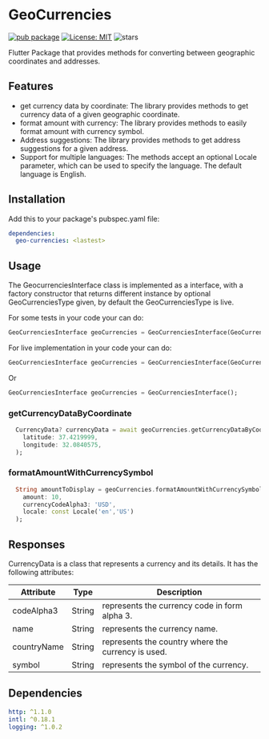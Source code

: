 # GeoCurrencies
[![pub package](https://img.shields.io/pub/v/geo-curencies.svg)](https://pub.dev/packages/geo-curencies)
[![License: MIT](https://img.shields.io/badge/License-MIT-yellow.svg)](https://opensource.org/licenses/MIT)
![stars](https://img.shields.io/github/stars/nidovic/geo-currencies)

Flutter Package that provides methods for converting between geographic coordinates and addresses.

## Features
* get currency data by coordinate: The library provides methods to get currency data of a given geographic coordinate.
* format amount with currency: The library provides methods to easily format amount with currency symbol.
* Address suggestions: The library provides methods to get address suggestions for a given address.
* Support for multiple languages: The methods accept an optional Locale parameter, which can be used to specify the language. The default language is English.

## Installation

Add this to your package's pubspec.yaml file:

```yaml
dependencies:
  geo-currencies: <lastest>
```
## Usage
The GeocurrenciesInterface class is implemented as a interface, with a factory constructor that returns different instance by optional GeoCurrenciesType given, by default the GeoCurrenciesType is live.

For some tests in your code your can do:
```dart
GeoCurrenciesInterface geoCurrencies = GeoCurrenciesInterface(GeoCurrenciesType.fake);
```
For live implementation in your code your can do:
```dart
GeoCurrenciesInterface geoCurrencies = GeoCurrenciesInterface(GeoCurrenciesType.live);
```
Or
```dart
GeoCurrenciesInterface geoCurrencies = GeoCurrenciesInterface();
```

### getCurrencyDataByCoordinate
```dart
  CurrencyData? currencyData = await geoCurrencies.getCurrencyDataByCoordinate(
    latitude: 37.4219999,
    longitude: 32.0840575,
  );
```

### formatAmountWithCurrencySymbol
```dart
  String amountToDisplay = geoCurrencies.formatAmountWithCurrencySymbol(
    amount: 10,
    currencyCodeAlpha3: 'USD',
    locale: const Locale('en','US')
  );
```
## Responses

CurrencyData is a class that represents a currency and its details. It has the following attributes:

| Attribute     | Type   | Description |
|---------------|--------|-------------|
| codeAlpha3     | String | represents the currency code in form alpha 3. |
| name      | String | represents the currency name. |
| countryName      | String    | represents the country where the currency is used. |
| symbol  | String    | represents the symbol of the currency. |

## Dependencies
```yaml
http: ^1.1.0
intl: ^0.18.1
logging: ^1.0.2
```